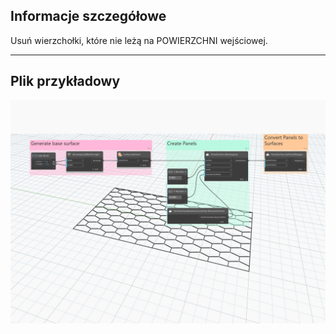 ## Informacje szczegółowe
Usuń wierzchołki, które nie leżą na POWIERZCHNI wejściowej.
___
## Plik przykładowy

![PanelSurfaceBoundaryCondition.RemoveVertices](./Autodesk.DesignScript.Geometry.PanelSurfaceBoundaryCondition.RemoveVertices_img.jpg)
